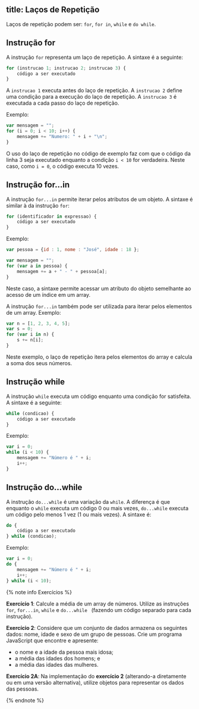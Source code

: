 title: Laços de Repetição
---
Laços de repetição podem ser: `for`, `for in`, `while` e `do while`.

## Instrução for

A instrução `for` representa um laço de repetição. A sintaxe é a seguinte:

```javascript
for (instrucao 1; instrucao 2; instrucao 3) {
    código a ser executado
}
```

A `instrucao 1` executa antes do laço de repetição. A `instrucao 2` define uma condição para a execução do laço de repetição. A `instrucao 3` é executada a cada passo do laço de repetição.

Exemplo:

```javascript
var mensagem = "";
for (i = 0; i < 10; i++) {
    mensagem += "Numero: " + i + "\n";
}
```

O uso do laço de repetição no código de exemplo faz com que o código da linha 3 seja executado enquanto a condição `i < 10` for verdadeira. Neste caso, como `i = 0`, o código executa 10 vezes.

## Instrução for...in

A instrução `for...in` permite iterar pelos atributos de um objeto. A sintaxe é similar à da instrução `for`:

```javascript
for (identificador in expressao) {
    código a ser executado
}
```

Exemplo:

```javascript
var pessoa = {id : 1, nome : "José", idade : 18 };

var mensagem = "";
for (var a in pessoa) {
    mensagem += a + " - " + pessoa[a];
}
```

Neste caso, a sintaxe permite acessar um atributo do objeto semelhante ao acesso de um índice em um array.

A instrução `for...in` também pode ser utilizada para iterar pelos elementos de um array. Exemplo:

```javascript
var n = [1, 2, 3, 4, 5];
var s = 0;
for (var i in n) {
    s += n[i]; 
}
```

Neste exemplo, o laço de repetição itera pelos elementos do array e calcula a soma dos seus números.

## Instrução while

A instrução `while` executa um código enquanto uma condição for satisfeita. A sintaxe é a seguinte:

```javascript
while (condicao) {
    código a ser executado
}
```

Exemplo:

```javascript
var i = 0;
while (i < 10) {
    mensagem += "Número é " + i;
    i++;
}
```

## Instrução do...while

A instrução `do...while` é uma variação da `while`. A diferença é que enquanto o `while` executa um código 0 ou mais vezes, `do...while` executa um código pelo menos 1 vez (1 ou mais vezes). A sintaxe é:

```javascript
do {
    código a ser executado
} while (condicao);
```

Exemplo:

```javascript
var i = 0;
do {
    mensagem += "Número é " + i;
    i++;
} while (i < 10);
```

{% note info Exercícios %}

**Exercício 1**: Calcule a média de um array de números. Utilize as instruções `for`, `for...in`, `while` e `do...while ` (fazendo um código separado para cada instrução).

**Exercício 2**: Considere que um conjunto de dados armazena os seguintes dados: nome, idade e sexo de um grupo de pessoas. Crie um programa JavaScript que encontre e apresente:

- o nome e a idade da pessoa mais idosa;
- a média das idades dos homens; e
- a média das idades das mulheres.

**Exercício 2A**: Na implementação do **exercício 2** (alterando-a diretamente ou em uma versão alternativa), utilize objetos para representar os dados das pessoas. 

{% endnote %}